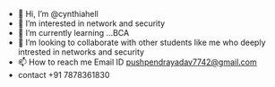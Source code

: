 - 👋 Hi, I’m @cynthiahell
- 👀 I’m interested in network and security
- 🌱 I’m currently learning ...BCA
- 💞️ I’m looking to collaborate with other students like me who deeply intrested in networks and security 
- 📫 How to reach me  Email ID pushpendrayadav7742@gmail.com
- contact +91 7878361830  

<!---
cynthiahell/cynthiahell is a ✨ special ✨ repository because its `README.md` (this file) appears on your GitHub profile.
You can click the Preview link to take a look at your changes.
--->
